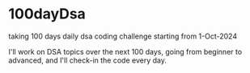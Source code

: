 # 100dayDsa
taking 100 days daily dsa coding challenge starting from 1-Oct-2024

I'll work on DSA topics over the next 100 days, going from beginner to advanced, and I'll check-in the code every day.
